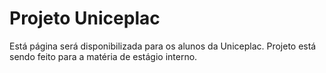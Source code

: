 # Projeto Uniceplac

Está página será disponibilizada para os alunos da Uniceplac. Projeto está sendo feito para a matéria de estágio interno.